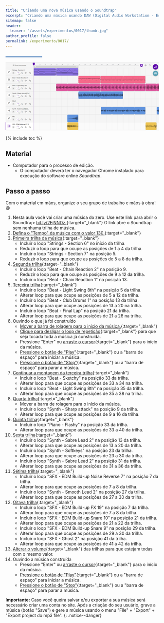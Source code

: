 ```yaml
---
title: "Criando uma nova música usando o Soundtrap"
excerpt: "Criando uma música usando DAW (Digital Audio Workstation - Estação de Trabalho de Áudio Digital)"
sitemap: false 
header: 
  teaser: "/assets/experimentos/0017/thumb.jpg" 
author_profile: false
permalink: /experimento/0017/
---
```

![Linha separadora](/assets/images/line.jpg)

![Músicas usando DAW](/assets/experimentos/0017/thumb.png)

{% include toc %}

## Material
* Computador para o processo de edição. 
  * O computador deverá ter o navegador Chrome instalado para execução do software online *Soundtrap*.

## Passo a passo
Com o material em mãos, organize o seu grupo de trabalho e mãos à obra! :smile:

1. Nesta aula você vai criar uma música do zero. Use este link para abrir o Soundtrap: [bit.ly/2FjNNDz.](https://www.soundtrap.com/publicapi/import/soundcloud1/?url=https://api.soundcloud.com/tracks/){:target="_blank"} O link abre o Soundtrap sem nenhuma trilha de música. 
1. [Defina o "Tempo" da música com o valor 130.](https://youtu.be/dNJjZNU-eUA){:target="_blank"} 
1. [Primeira trilha da música](https://youtu.be/dNJjZNU-eUA?t=11){:target="_blank"} 
   - Incluir o loop "Strings - Section 6" no início da trilha.
   - Reduzir o loop para que ocupe as posições de 1 a 4 da trilha.
   - Incluir o loop "Strings - Section 7" na posição 5.
   - Reduzir o loop para que ocupe as posições de 5 a 8 da trilha.
1. [Segunda trilha](https://youtu.be/dNJjZNU-eUA?t=71){:target="_blank"} 
   - Incluir o loop "Beat - Chain Reaction 2" na posição 9.
   - Reduzir o loop para que ocupe as posições de 9 a 12 da trilha.
   - Incluir o loop "Beat - Chain Reaction 1" na posição 13.
1. [Terceira trilha](https://youtu.be/dNJjZNU-eUA?t=115){:target="_blank"} 
   - Incluir o loop "Beat -  Light Swing 8th" na posição 5 da trilha.
   - Alterar loop para que ocupe as posições de 5 a 12 da trilha.
   - Incluir o loop "Beat - Club Drums 1" na posição 13 da trilha.
   - Alterar loop para que ocupe as posições de 13 a 20 na trilha.
   - Incluir o loop "Beat - Final Lap" na posição 21 da trilha.
   - Alterar loop para que ocupe as posições de 21 a 28 na trilha.
1. Ouvindo o que já foi construído
   - [Mover a barra de rolagem para o início da música.](https://youtu.be/dNJjZNU-eUA?t=183){:target="_blank"}
   - [Clique para desligar o loop de repetição](https://youtu.be/dNJjZNU-eUA?t=186){:target="_blank"} para que seja tocada toda a música já construída.
   - Pressione "Enter" ou [arraste o cursor](https://youtu.be/dNJjZNU-eUA?t=188){:target="_blank"} para o início da música. 
   - [Pressione o botão de "Play"](https://youtu.be/dNJjZNU-eUA?t=191){:target="_blank"} ou a "barra de espaço" para iniciar a música.
   - [Pressione o botão de "Stop"](https://youtu.be/dNJjZNU-eUA?t=212){:target="_blank"} ou a "barra de espaço" para parar a música.
1. [Continuar a montagem da terceira trilha](https://youtu.be/dNJjZNU-eUA?t=214){:target="_blank"} 
   - Incluir o loop "Beat - Sketchy" na posição 33 da trilha.
   - Alterar loop para que ocupe as posições de 33 a 34 na trilha.
   - Incluir o loop "Beat -  Light Swing 8th" na posição 35 da trilha.
   - Alterar loop para que ocupe as posições de 35 a 38 na trilha.
1. [Quarta trilha](https://youtu.be/dNJjZNU-eUA?t=259){:target="_blank"} 
   - Mover a barra de rolagem para o início da música.
   - Incluir o loop "Synth - Sharp attack" na posição 9 da trilha.
   - Alterar loop para que ocupe as posições de 9 a 16 da trilha.
1. [Quinta trilha](https://youtu.be/dNJjZNU-eUA?t=285){:target="_blank"} 
   - Incluir o loop "Piano - Flashy" na posição 33 da trilha.
   - Alterar loop para que ocupe as posições de 33 a 40 da trilha.
1. [Sexta trilha](https://youtu.be/dNJjZNU-eUA?t=313){:target="_blank"} 
   - Incluir o loop "Synth - Sabre Lead 2" na posição 13 da trilha.
   - Alterar loop para que ocupe as posições de 13 a 20 da trilha.
   - Incluir o loop "Synth - Softkeys" na posição 23 da trilha.
   - Alterar loop para que ocupe as posições de 23 a 30 da trilha.
   - Incluir o loop "Synth - Sabre Lead 2" na posição 31 da trilha.
   - Alterar loop para que ocupe as posições de 31 a 36 da trilha.
1. [Sétima trilha](https://youtu.be/dNJjZNU-eUA?t=378){:target="_blank"}  
   - Incluir o loop "SFX - EDM Build-up Noise Reverse 7" na posição 7 da trilha.
   - Alterar loop para que ocupe as posições de 7 a 8 da trilha.
   - Incluir o loop "Synth - Smooth Lead 2" na posição 27 da trilha.
   - Alterar loop para que ocupe as posições de 27 a 30 da trilha.
1. [Oitava trilha](https://youtu.be/dNJjZNU-eUA?t=441){:target="_blank"}  
   - Incluir o loop "SFX - EDM Build-up FX 19" na posição 7 da trilha.
   - Alterar loop para que ocupe as posições de 7 a 8 da trilha.
   - Incluir o loop "SFX - EDM Build-up Snare 10" na posição 21 da trilha.
   - Alterar loop para que ocupe as posições de 21 a 22 da trilha.
   - Incluir o loop "SFX - EDM Build-up Snare 9" na posição 29 da trilha.
   - Alterar loop para que ocupe as posições de 29 a 30 da trilha.
   - Incluir o loop "SFX - Ghost 2" na posição 41 da trilha.
   - Alterar loop para que ocupe as posições de 41 a 42 da trilha.
1. [Alterar o volume](https://youtu.be/dNJjZNU-eUA?t=540){:target="_blank"}  das trilhas para que estejam todas com o mesmo valor.
1. Ouvindo a música construída
   - Pressione "Enter" ou [arraste o cursor](https://youtu.be/dNJjZNU-eUA?t=573){:target="_blank"} para o início da música. 
   - [Pressione o botão de "Play"](https://youtu.be/dNJjZNU-eUA?t=576){:target="_blank"} ou a "barra de espaço" para iniciar a música.
   - [Pressione o botão de "Stop"](https://youtu.be/dNJjZNU-eUA?t=654){:target="_blank"} ou a "barra de espaço" para parar a música.

**Importante:** Caso você queira salvar e/ou exportar a sua música será necessário criar uma conta no site. Após a criação do seu usuário, grave a música (botão "Save") e gere a música usando o menu "File" + "Export" + "Export project do mp3 file".
{: .notice--danger} 